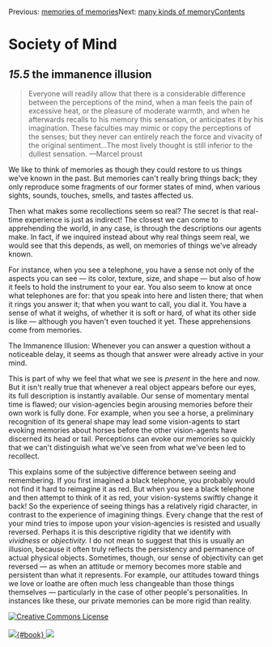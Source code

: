 <div class="chapnav">

<span class="prev">Previous: [memories of
memories](./som-15.4.html)</span><span class="next">Next: [many kinds of
memory](./som-15.6.html)</span><span
class="contents">[Contents](index.html)</span>
<div class="titlebar">

Society of Mind
===============

</div>

</div>

*15.5* the immanence illusion
-----------------------------

> Everyone will readily allow that there is a considerable difference
> between the perceptions of the mind, when a man feels the pain of
> excessive heat, or the pleasure of moderate warmth, and when he
> afterwards recalls to his memory this sensation, or anticipates it by
> his imagination. These faculties may mimic or copy the perceptions of
> the senses; but they never can entirely reach the force and vivacity
> of the original sentiment…The most lively thought is still inferior to
> the dullest sensation. —Marcel proust

We like to think of memories as though they could restore to us things
we've known in the past. But memories can't really bring things back;
they only reproduce some fragments of our former states of mind, when
various sights, sounds, touches, smells, and tastes affected us.

Then what makes some recollections seem so real? The secret is that
real-time experience is just as indirect! The closest we can come to
apprehending the world, in any case, is through the descriptions our
agents make. In fact, if we inquired instead about why real things seem
real, we would see that this depends, as well, on memories of things
we've already known.

For instance, when you see a telephone, you have a sense not only of the
aspects you can see — its color, texture, size, and shape — but also of
how it feels to hold the instrument to your ear. You also seem to know
at once what telephones are for: that you speak into here and listen
there; that when it rings you answer it; that when you want to call, you
dial it. You have a sense of what it weighs, of whether it is soft or
hard, of what its other side is like — although you haven't even touched
it yet. These apprehensions come from memories.

The Immanence Illusion: Whenever you can answer a question without a
noticeable delay, it seems as though that answer were already active in
your mind.

This is part of why we feel that what we see is *present* in the here
and now. But it isn't really true that whenever a real object appears
before our eyes, its full description is instantly available. Our sense
of momentary mental time is flawed; our vision-agencies begin arousing
memories before their own work is fully done. For example, when you see
a horse, a preliminary recognition of its general shape may lead some
vision-agents to start evoking memories about horses before the other
vision-agents have discerned its head or tail. Perceptions can evoke our
memories so quickly that we can't distinguish what we've seen from what
we've been led to recollect.

This explains some of the subjective difference between seeing and
remembering. If you first imagined a black telephone, you probably would
not find it hard to reimagine it as red. But when you see a black
telephone and then attempt to think of it as red, your vision-systems
swiftly change it back! So the experience of seeing things has a
relatively rigid character, in contrast to the experience of imagining
things. Every change that the rest of your mind tries to impose upon
your vision-agencies is resisted and usually reversed. Perhaps it is
this descriptive rigidity that we identify with *vividness* or
*objectivity.* I do not mean to suggest that this is usually an
illusion, because it often truly reflects the persistency and permanence
of actual physical objects. Sometimes, though, our sense of objectivity
can get reversed — as when an attitude or memory becomes more stable and
persistent than what it represents. For example, our attitudes toward
things we love or loathe are often much less changeable than those
things themselves — particularly in the case of other people's
personalities. In instances like these, our private memories can be more
rigid than reality.

<div class="footer">

[![Creative Commons
License](http://i.creativecommons.org/l/by-nc-sa/3.0/80x15.png)](http://creativecommons.org/licenses/by-nc-sa/3.0/deed.en_US)\
\
[![](./images/som_book.jpeg){#book}
![](./images/a_logo_17.gif)](http://www.amazon.com/gp/product/0671657135?ie=UTF8&camp=1789&creativeASIN=0671657135&linkCode=xm2&tag=marvinminsky)

</div>
